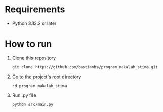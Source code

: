 # Requirements
- Python 3.12.2 or later

# How to run
1. Clone this repository
   ```
   git clone https://github.com/bastianhs/program_makalah_stima.git
   ```
2. Go to the project's root directory
   ```
   cd program_makalah_stima
   ```
3. Run .py file
   ```
   python src/main.py
   ```